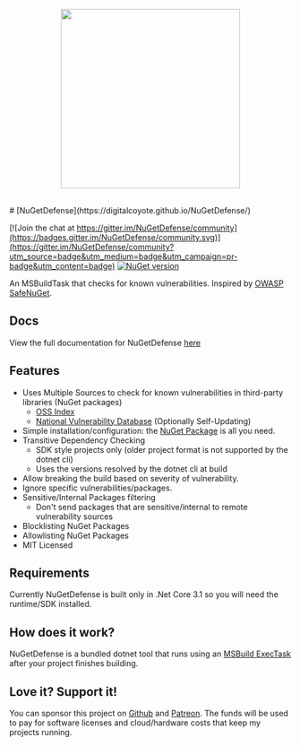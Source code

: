 <p align="center"><img align="center" style="width:320px" src="https://i.imgur.com/faz3yOD.png"/></p><br/>
# [NuGetDefense](https://digitalcoyote.github.io/NuGetDefense/)

[![Join the chat at https://gitter.im/NuGetDefense/community](https://badges.gitter.im/NuGetDefense/community.svg)](https://gitter.im/NuGetDefense/community?utm_source=badge&utm_medium=badge&utm_campaign=pr-badge&utm_content=badge)  [![NuGet version](https://badge.fury.io/nu/NugetDefense.svg)](https://badge.fury.io/nu/NugetDefense)

An MSBuildTask that checks for known vulnerabilities. Inspired by [OWASP SafeNuGet](https://github.com/OWASP/SafeNuGet).
  
## Docs
View the full documentation for NuGetDefense [here](https://digitalcoyote.github.io/NuGetDefense/)
  
## Features  
* Uses Multiple Sources to check for known vulnerabilities in third-party libraries (NuGet packages)
  * [OSS Index](https://ossindex.sonatype.org/)
  * [National Vulnerability Database](https://nvd.nist.gov/) (Optionally Self-Updating)
* Simple installation/configuration: the [NuGet Package](https://www.nuget.org/packages/NuGetDefense/) is all you need.
* Transitive Dependency Checking
  * SDK style projects only (older project format is not supported by the dotnet cli)
  * Uses the versions resolved by the dotnet cli at build
* Allow breaking the build based on severity of vulnerability.
* Ignore specific vulnerabilities/packages.
* Sensitive/Internal Packages filtering
  * Don't send packages that are sensitive/internal to remote vulnerability sources
* Blocklisting NuGet Packages
* Allowlisting NuGet Packages
* MIT Licensed

## Requirements
  Currently NuGetDefense is built only in .Net Core 3.1 so you will need the runtime/SDK installed.

## How does it work?
  NuGetDefense is a bundled dotnet tool that runs using an [MSBuild ExecTask](https://docs.microsoft.com/en-us/visualstudio/msbuild/exec-task?view=vs-2019) after your project finishes building.

    
## Love it? Support it!
You can sponsor this project on [Github](https://github.com/sponsors/digitalcoyote) and [Patreon](https://www.patreon.com/codingcoyote). The funds will be used to pay for software licenses and cloud/hardware costs that keep my projects running.
